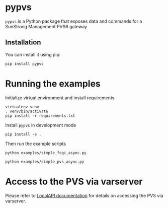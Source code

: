 # pypvs

`pypvs` is a Python package that exposes data and commands for a SunStrong Management PVS6 gateway

## Installation

You can install it using pip:
```
pip install pypvs
```

# Running the examples

Initialize virtual environment and install requirements
```
virtualenv venv
. venv/bin/activate
pip install -r requirements.txt
```

Install `pypvs` in development mode
```
pip install -e .
```

Then run the example scripts
```
python examples/simple_fcgi_async.py

python examples/simple_pvs_async.py
```

# Access to the PVS via varserver

Please refer to [LocalAPI documentation](doc/LocalAPI.md) for details on accessing the PVS via varserver.

